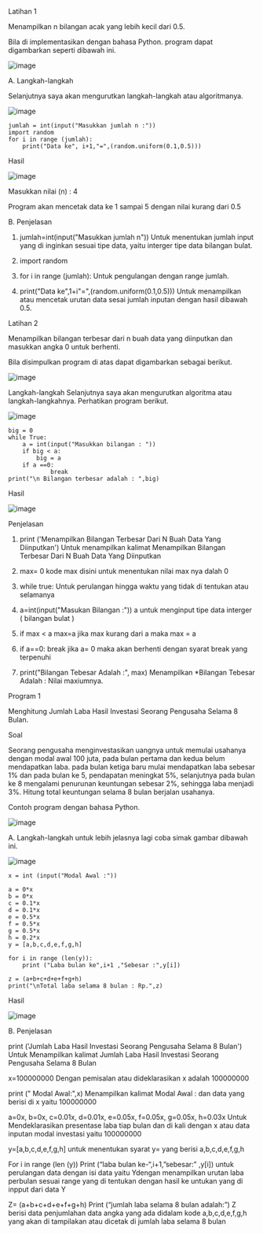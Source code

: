 Latihan 1

Menampilkan n bilangan acak yang lebih kecil dari 0.5.

Bila di implementasikan dengan bahasa Python. program dapat digambarkan seperti dibawah ini.

![image](https://user-images.githubusercontent.com/48305171/201068313-fdecff4f-4f94-41a3-a9f2-7a0eda818d3e.png)

A. Langkah-langkah

Selanjutnya saya akan mengurutkan langkah-langkah atau algoritmanya.

![image](https://user-images.githubusercontent.com/48305171/201068447-4317b787-618c-44de-af16-5652cdac6c92.png)

```
jumlah = int(input("Masukkan jumlah n :"))
import random
for i in range (jumlah):
    print("Data ke", i+1,"=",(random.uniform(0.1,0.5)))
```

Hasil

![image](https://user-images.githubusercontent.com/48305171/201068654-6bb10400-9a69-4203-b11e-39cc1c7e2ab0.png)

Masukkan nilai (n) : 4

Program akan mencetak data ke 1 sampai 5 dengan nilai kurang dari 0.5

B. Penjelasan

1. jumlah=int(input("Masukkan jumlah n")) Untuk menentukan jumlah input yang di inginkan sesuai tipe data, yaitu interger tipe data bilangan bulat.

2. import random

3. for i in range (jumlah): Untuk pengulangan dengan range jumlah.

4. print("Data ke",1+i"=",(random.uniform(0.1,0.5))) Untuk menampilkan atau mencetak urutan data sesai jumlah inputan dengan hasil dibawah 0.5.

Latihan 2

Menampilkan bilangan terbesar dari n buah data yang diinputkan dan masukkan angka 0 untuk berhenti.

Bila disimpulkan program di atas dapat digambarkan sebagai berikut.

![image](https://user-images.githubusercontent.com/48305171/201070272-3241595c-8b88-4105-9e9f-98d81ff498a3.png)

Langkah-langkah
Selanjutnya saya akan mengurutkan algoritma atau langkah-langkahnya. Perhatikan program berikut.

![image](https://user-images.githubusercontent.com/48305171/201070666-695c5f05-1bcc-453f-baf5-ea809f1eaa89.png)

```
big = 0
while True:
    a = int(input("Masukkan bilangan : "))
    if big < a:
        big = a
    if a ==0:
            break
print("\n Bilangan terbesar adalah : ",big)
```

Hasil

![image](https://user-images.githubusercontent.com/48305171/201070882-cda90ba5-6ebc-433a-9081-460697e5db63.png)

Penjelasan

1. print ('Menampilkan Bilangan Terbesar Dari N Buah Data Yang Diinputkan') Untuk menampilkan kalimat Menampilkan Bilangan Terbesar Dari N Buah Data Yang Diinputkan

2. max= 0 kode max disini untuk menentukan nilai max nya dalah 0

3. while true: Untuk perulangan hingga waktu yang tidak di tentukan atau selamanya

4. a=int(input("Masukan Bilangan :")) a untuk menginput tipe data interger ( bilangan bulat )

5. if max < a max=a jika max kurang dari a maka max = a

6. if a==0: break jika a= 0 maka akan berhenti dengan syarat break yang terpenuhi

7. print("Bilangan Tebesar Adalah :", max) Menampilkan *Bilangan Tebesar Adalah : Nilai maxiumnya.

Program 1

Menghitung Jumlah Laba Hasil Investasi Seorang Pengusaha Selama 8 Bulan.

Soal

Seorang pengusaha menginvestasikan uangnya untuk memulai usahanya dengan modal awal 100 juta, pada bulan pertama dan kedua belum mendapatkan laba. pada bulan ketiga baru mulai mendapatkan laba sebesar 1% dan pada bulan ke 5, pendapatan meningkat 5%, selanjutnya pada bulan ke 8 mengalami penurunan keuntungan sebesar 2%, sehingga laba menjadi 3%. Hitung total keuntungan selama 8 bulan berjalan usahanya.

Contoh program dengan bahasa Python.

![image](https://user-images.githubusercontent.com/48305171/201072045-d5aff289-18bf-4121-9094-677ef0de8203.png)

A. Langkah-langkah
untuk lebih jelasnya lagi coba simak gambar dibawah ini.

![image](https://user-images.githubusercontent.com/48305171/201072168-4896db0c-eb85-403e-86dc-c1670a0c4274.png)

```
x = int (input("Modal Awal :"))

a = 0*x
b = 0*x
c = 0.1*x
d = 0.1*x
e = 0.5*x
f = 0.5*x
g = 0.5*x
h = 0.2*x
y = [a,b,c,d,e,f,g,h]

for i in range (len(y)):
    print ("Laba bulan ke",i+1 ,"Sebesar :",y[i])

z = (a+b+c+d+e+f+g+h)
print("\nTotal laba selama 8 bulan : Rp.",z)
```

Hasil

![image](https://user-images.githubusercontent.com/48305171/201072353-380e74e8-3ec8-41b3-bb36-f81c01e6f993.png)

B. Penjelasan

print ('Jumlah Laba Hasil Investasi Seorang Pengusaha Selama 8 Bulan') Untuk Menampilkan kalimat Jumlah Laba Hasil Investasi Seorang Pengusaha Selama 8 Bulan

x=100000000 Dengan pemisalan atau dideklarasikan x adalah 100000000

print (" Modal Awal:",x) Menampilkan kalimat Modal Awal : dan data yang berisi di x yaitu 100000000

a=0x, b=0x, c=0.01x, d=0.01x, e=0.05x, f=0.05x, g=0.05x, h=0.03x Untuk Mendeklarasikan presentase laba tiap bulan dan di kali dengan x atau data inputan modal investasi yaitu 100000000

y=[a,b,c,d,e,f,g,h] untuk menentukan syarat y= yang berisi a,b,c,d,e,f,g,h

For i in range (len (y)) Print (“laba bulan ke-“,i+1,”sebesar:” ,y[i]) untuk perulangan data dengan isi data yaitu Ydengan menampilkan urutan laba perbulan sesuai range yang di tentukan dengan hasil ke untukan yang di inpput dari data Y

Z= (a+b+c+d+e+f+g+h) Print (“jumlah laba selama 8 bulan adalah:”) Z berisi data penjumlahan data angka yang ada didalam kode a,b,c,d,e,f,g,h yang akan di tampilakan atau dicetak di jumlah laba selama 8 bulan

